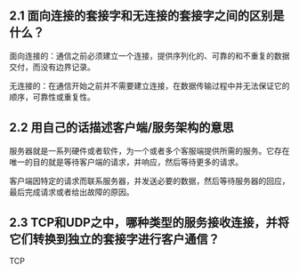 ## 2.1 面向连接的套接字和无连接的套接字之间的区别是什么？

面向连接的：通信之前必须建立一个连接，提供序列化的、可靠的和不重复的数据交付，而没有边界记录。

无连接的：在通信开始之前并不需要建立连接，在数据传输过程中并无法保证它的顺序，可靠性或重复性。

## 2.2 用自己的话描述客户端/服务架构的意思

服务器就是一系列硬件或者软件，为一个或者多个客服端提供所需的服务。它存在唯一的目的就是等待客户端的请求，并响应，然后等待更多的请求。

客户端因特定的请求而联系服务器，并发送必要的数据，然后等待服务器的回应，最后完成请求或者给出故障的原因。

## 2.3 TCP和UDP之中，哪种类型的服务接收连接，并将它们转换到独立的套接字进行客户通信？

TCP

